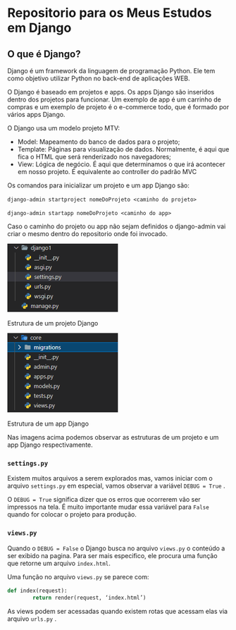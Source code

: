 # Repositorio para os Meus Estudos em Django

## O que é Django?

Django é um framework da linguagem de programação Python. Ele tem como objetivo utilizar Python no back-end de aplicações WEB.

O Django é baseado em projetos e apps. Os apps Django são inseridos dentro dos projetos para funcionar. Um exemplo de app é um carrinho de compras e um exemplo de projeto é o e-commerce todo, que é formado por vários apps Django.

O Django usa um modelo projeto MTV:

- Model: Mapeamento do banco de dados para o projeto;
- Template: Páginas para visualização de dados. Normalmente, é aqui que fica o HTML que será renderizado nos navegadores;
- View: Lógica de negócio. É aqui que determinamos o que irá acontecer em nosso projeto. É equivalente ao controller do padrão MVC

Os comandos para inicializar um projeto e um app Django são:

`django-admin startproject nomeDoProjeto <caminho do projeto>`

`django-admin startapp nomeDoProjeto <caminho do app>`

Caso o caminho do projeto ou app não sejam definidos o django-admin vai criar o mesmo dentro do repositorio onde foi invocado.

![Estrutura de um projeto Django](imgMD/Untitled.png)

Estrutura de um projeto Django

![Estrutura de um app Django](imgMD/Untitled%201.png)

Estrutura de um app Django

Nas imagens acima podemos observar as estruturas de um projeto e um app Django respectivamente.

### `settings.py`

Existem muitos arquivos a serem explorados mas, vamos iniciar com o arquivo `settings.py` em especial, vamos observar a variável `DEBUG = True` .

O `DEBUG = True` significa dizer que os erros que ocorrerem vão ser impressos na tela. É muito importante mudar essa variável para `False` quando for colocar o projeto para produção.

### `views.py`

Quando o `DEBUG = False` o Django busca no arquivo `views.py` o conteúdo a ser exibido na pagina. Para ser mais especifico, ele procura uma função que retorne um arquivo `index.html`.

Uma função no arquivo `views.py` se parece com:

```python
def index(request):
		return render(request, ‘index.html’)
```

As views podem ser acessadas quando existem rotas que acessam elas via arquivo `urls.py` .